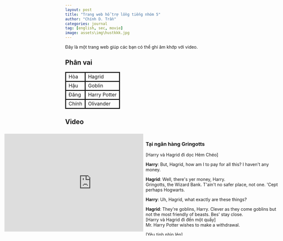 ```yaml
---
layout: post
title: "Trang web hỗ trợ lồng tiếng nhóm 5"
author: "Chính D. Trần"
categories: journal
tag: [english, sec, movie]
image: assets\img\hustkkk.jpg
---
```

Đây là một trang web giúp các bạn có thể ghi âm khớp với video.

## Phân vai
<style>
    td{
        border: solid;
    }
    .row {
        display: flex;
        width: 95vw;
        margin-left: 50%;
        transform: translateX(-50%);  
    }
    .col {
        flex: 50%;
        padding: 0.5rem;
        height: 20rem;
        overflow: auto;
    }
</style>
<table>
<tr>
<td>Hòa</td>
<td>Hagrid</td>
</tr>
<tr>
<td>Hậu</td>
<td>Goblin</td>
</tr>
<tr>
<td>Đăng</td>
<td>Harry Potter</td>
</tr>
<tr>
<td>Chính</td>
<td>Olivander</td>
</tr>
</table>

## Video
<div class="row">
<div class="col">
<iframe width="560" height="315" src="https://www.youtube.com/embed/nnD8FKXzIGs?si=xU-nhvEGw6fSbGND&amp;start=418" title="YouTube video player" frameborder="0" allow="accelerometer; autoplay; clipboard-write; encrypted-media; gyroscope; picture-in-picture; web-share" allowfullscreen></iframe>
</div>
<div class="col">

### Tại ngân hàng Gringotts
[Harry và Hagrid đi dọc Hẻm Chéo]

**Harry**: But, Hagrid, how am I to pay for all this? I haven't any money.

**Hagrid**: Well, there's yer money, Harry.<br>
Gringotts, the Wizard Bank. T'ain't no safer place, not one. 'Cept perhaps Hogwarts.

**Harry**: Uh, Hagrid, what exactly are these things?

**Hagrid**: They're goblins, Harry. Clever as they come goblins but not the most friendly of beasts. Bes' stay close.<br>
[Harry và Hagrid đi đến một quầy]<br>
Mr. Harry Potter wishes to make a withdrawal.

[Yêu tinh nhìn lên]

**Goblin**: And does Mr. Harry Potter have his key?

**Hagrid**: Oh, wait a minute. Got it here somewhere. Ha! There's the little devil.<br>
[Thì thầm] Oh, and there's something else as well.<br>
[Lấy ra một bức thư] Professor Dumbledore gave me this.<br>
[Hagrid đưa yêu tinh bức thư] It's about You-Know-What in vault You-Know-Which.

**Goblin**: Very well.

[Mọi người đi xuống tầng hầm]

**Griphook(Tên yêu tinh)**: Vault 687. Lamp, please.<br>
[Hagrid đưa yêu tinh cái đèn] Key, please.<br>
[Hagrid đưa yêu tinh chìa khóa và mở hầm.]

**Hagrid**: Didn't think yer mum and dad will leave you with nothing now, did yeh?

[Họ tiếp tục đi xuống hầm]

**Griphook**: Vault 713.

**Harry**: What's in there, Hagrid?

**Hagrid**: Can't tell yeh, Harry. It's Hogwarts business. Very secret.

**Griphook**: Stand back.<br>
[Mở cửa hầm]

**Hagrid**: Bes' not to mention this to anyone, Harry.<br>
[Harry gật đầu]

### Tại cửa hàng đũa thần Olivanders
[Hai người tiếp tục đi trên Hẻm Chéo và tiếp tục đi mua đồ]

**Harry**: I still need... a wand.

**Hagrid**: A wand? Well, yeh'll want Ollivanders. [chỉ về phía cửa hàng]<br>
There ain't no place better. Why don't you run along there and wait. I just got one more thing I got to do. Won't be long.

[Harry đi vào cửa hàng]

**Harry**: [Nhẹ nhàng] Hello? Hello?

[Olivander xuất hiện]

**Ollivander**: I wondered when I'd be seeing you, Mr. Potter. It seems only yesterday that your mother and father were in here buying their first wands.

[Chọn đũa thần] Ah. Here we are.<br> [Harry cầm đũa nhưng không có gì]<br> Well, give it a wave. <br>
[Harry vẩy đũa thần và làm rất nhiều hộp rơi xuống. Sợ hãi, Harry nhanh chống trả đũa về chỗ cũ]<br> 
Apparently not. [lấy đũa từ trong hộp] Perhaps this. <br>
[Harry làm vỡ một cái bình]<br>
No, no, definitely not! No matter. [định lấy đũa thần nhưng dừng lại suy nghĩ ] I wonder... <br>
[Ollivander đưa đũa thần cho Harry, đũa thần phát sáng khiến Ollivander suy nghĩ]<br>
Curious. Very curious.

**Harry**: Sorry, but what's curious?

**Ollivander**: [kiểm tra đôi đũa của Harry] I remember every wand I've ever sold, Mr. Potter. It just so happens that the phoenix, whose tail feather resides in your wand gave another feather, just one other. It is curious that you should be destined for this wand when its brother gave you that scar. [chỉ về phía vết sẹo trên đầu Harry]

**Harry**: And who owned that wand?

**Ollivander**: We do not speak his name. The wand chooses the wizard, Mr. Potter. It's not always clear why. But I think it is clear that we can expect great things from you. After all, He-Who-Must-Not-Be-Named did great things. Terrible, yes, but great. [đưa đũa thần cho Hary]

[Harry nghe thấy tiếng gõ cửa.]

**Hagrid**: Harry! Harry! Happy birthday! [Tay cầm con cú Hedwig.]

**Harry**: [kinh ngạc] Wow.

</div>
</div>

